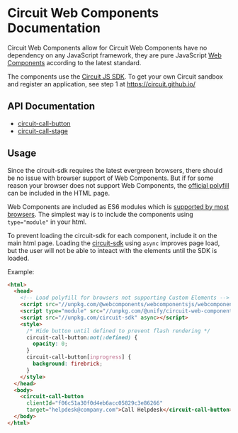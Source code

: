 # Circuit Web Components Documentation

Circuit Web Components allow for
Circuit Web Components have no dependency on any JavaScript framework, they are pure JavaScript [Web Components](https://developer.mozilla.org/en-US/docs/Web/Web_Components) according to the latest standard.

The components use the [Circuit JS SDK](https://github.com/circuit/circuit-sdk). To get your own Circuit sandbox and register an application, see step 1 at https://circuit.github.io/


## API Documentation

* [circuit-call-button](circuit-call-button.md)
* [circuit-call-stage](circuit-call-stage.md)


## Usage

Since the circuit-sdk requires the latest evergreen browsers, there should be no issue with browser support of Web Components. But if for some reason your browser does not support Web Components, the [official polyfill](https://unpkg.com/@webcomponents/webcomponentsjs/webcomponents-bundle.js) can be included in the HTML page.

Web Components are included as ES6 modules which is [supported by most browsers](https://caniuse.com/#feat=es6-module). The simplest way is to include the components using `type="module"` in your html.

To prevent loading the circuit-sdk for each component, include it on the main html page. Loading the [circuit-sdk](https://github.com/circuit/circuit-sdk) using `async` improves page load, but the user will not be able to inteact with the elements until the SDK is loaded.

Example:
```html
<html>
  <head>
    <!-- Load polyfill for browsers not supporting Custom Elements -->
    <script src="//unpkg.com/@webcomponents/webcomponentsjs/webcomponents-bundle.js" defer></script>
    <script type="module" src="//unpkg.com/@unify/circuit-web-components/circuit-call-button.js" defer></script>
    <script src="//unpkg.com/circuit-sdk" async></script>
    <style>
      /* Hide button until defined to prevent flash rendering */
      circuit-call-button:not(:defined) {
        opacity: 0;
      }
      circuit-call-button[inprogress] {
        background: firebrick;
      }
    </style>
  </head>
  <body>
    <circuit-call-button
      clientId="f06c51a30f0d4eb6acc05829c3e86266"
      target="helpdesk@company.com">Call Helpdesk</circuit-call-button>
  </body>
</html>
```